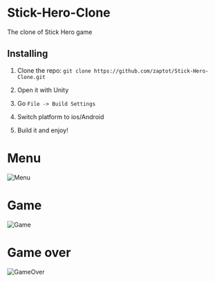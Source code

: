 # Stick-Hero-Clone

The clone of Stick Hero game

## Installing

1. Clone the repo: `git clone https://github.com/zaptot/Stick-Hero-Clone.git`

2. Open it with Unity

3. Go `File -> Build Settings`

3. Switch platform to ios/Android

4. Build it and enjoy!

# Menu

![Menu](https://pp.userapi.com/c845217/v845217588/bcaab/Q8p5ev3wy18.jpg)

# Game

![Game](https://pp.userapi.com/c824600/v824600588/198390/Nq6PYIWCxbY.jpg)

# Game over

![GameOver](https://pp.userapi.com/c845421/v845421588/b9dc0/-aDCjXB64RI.jpg)
